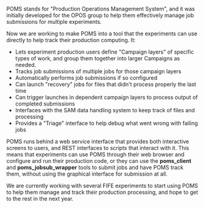 POMS stands for "Production Operations Management System", and it was initially developed for the OPOS group to help them effectively manage job submissions for multiple experiments.

Now we are working to make POMS into a tool that the experiments can use directly to help track their production computing. It:

* Lets experiment production users define "Campaign layers" of specific types of work, and group them together into larger Campaigns as needed.
* Tracks job submissions of multiple jobs for those campaign layers
* Automatically performs job submissions if so configured
* Can launch "recovery" jobs for files that didn't process properly the last time
* Can trigger launches in dependent campaign layers to process output of completed submissions
* Interfaces with the SAM data handling system to keep track of files and processing
* Provides a "Triage" interface to help debug what went wrong with failing jobs

POMS runs behind a web service interface that provides both interactive screens to users, and REST interfaces to scripts that interact with it. This means that experiments can use POMS through their web browser and configure and run their production code, or they can use the **poms_client** and **poms_jobsub_wrapper** tools to submit jobs and have POMS track them, without using the graphical interface for submission at all.

We are currently working with several FIFE experiments to start using POMS to help them manage and track their production processing, and hope to get to the rest in the next year.